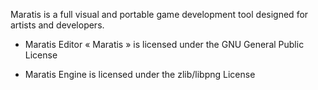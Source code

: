 Maratis is a full visual and portable game development tool
designed for artists and developers.

- Maratis Editor « Maratis » is licensed under the GNU General Public License

- Maratis Engine is licensed under the zlib/libpng License